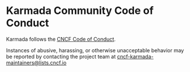 # Karmada Community Code of Conduct

Karmada follows the [CNCF Code of Conduct](https://github.com/cncf/foundation/blob/master/code-of-conduct.md).

Instances of abusive, harassing, or otherwise unacceptable behavior may be reported by contacting the project team at cncf-karmada-maintainers@lists.cncf.io
